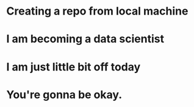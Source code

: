 # Creating a repo from local machine 

# I am becoming a data scientist 

# I am just little bit off today

# You're gonna be okay.
